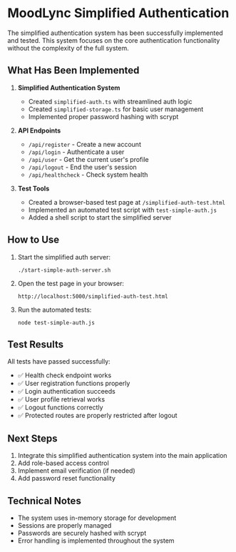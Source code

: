 # MoodLync Simplified Authentication

The simplified authentication system has been successfully implemented and tested. This system focuses on the core authentication functionality without the complexity of the full system.

## What Has Been Implemented

1. **Simplified Authentication System**
   - Created `simplified-auth.ts` with streamlined auth logic
   - Created `simplified-storage.ts` for basic user management
   - Implemented proper password hashing with scrypt

2. **API Endpoints**
   - `/api/register` - Create a new account
   - `/api/login` - Authenticate a user
   - `/api/user` - Get the current user's profile
   - `/api/logout` - End the user's session
   - `/api/healthcheck` - Check system health

3. **Test Tools**
   - Created a browser-based test page at `/simplified-auth-test.html`
   - Implemented an automated test script with `test-simple-auth.js`
   - Added a shell script to start the simplified server

## How to Use

1. Start the simplified auth server:
   ```
   ./start-simple-auth-server.sh
   ```

2. Open the test page in your browser:
   ```
   http://localhost:5000/simplified-auth-test.html
   ```

3. Run the automated tests:
   ```
   node test-simple-auth.js
   ```

## Test Results

All tests have passed successfully:
- ✅ Health check endpoint works
- ✅ User registration functions properly
- ✅ Login authentication succeeds
- ✅ User profile retrieval works
- ✅ Logout functions correctly
- ✅ Protected routes are properly restricted after logout

## Next Steps

1. Integrate this simplified authentication system into the main application
2. Add role-based access control
3. Implement email verification (if needed)
4. Add password reset functionality

## Technical Notes

- The system uses in-memory storage for development
- Sessions are properly managed
- Passwords are securely hashed with scrypt
- Error handling is implemented throughout the system